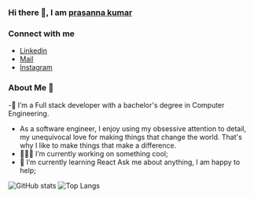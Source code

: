 ### Hi there 👋, I am [prasanna kumar](https://www.linkedin.com/in/prasanna-kumar-73a83b12b/)

### Connect with me
- [Linkedin](https://www.linkedin.com/in/prasanna-kumar-73a83b12b/)
- [Mail](prasannakumar8332@gmail.com)
- [Instagram](https://www.instagram.com/prasanna____/?hl=en)

### About Me 🚀
-🌱 I’m a Full stack developer with a bachelor's degree in Computer Engineering.
- As a software engineer, I enjoy using my obsessive attention to detail, my unequivocal love for making things that change the world. That's why I like to make things that make a difference.
- 👨🏻‍💻 I’m currently working on something cool;
- 🚀 I’m currently learning React
Ask me about anything, I am happy to help;

![GitHub stats](https://github-readme-stats.vercel.app/api?username=prasanna8332&show_icons=true&theme=tokyonight)   ![Top Langs](https://github-readme-stats.vercel.app/api/top-langs/?username=prasanna8332&theme=tokyonight)
